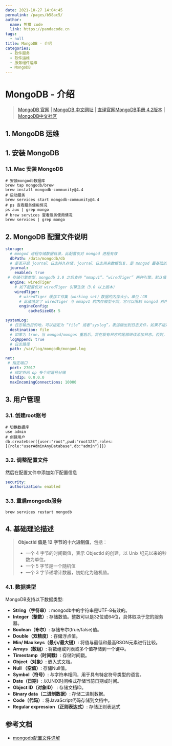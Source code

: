 ```yaml
---
date: 2021-10-27 14:04:45
permalink: /pages/b58ac5/
author: 
  name: 熊猫 code
  link: https://pandacode.cn
tags: 
  - null
title: MongoDB - 介绍
categories: 
  - 软件服务
  - 软件运维
  - 服务组件运维
  - MongoDB
---
```


# MongoDB - 介绍

> [MongoDB 官网](https://docs.mongodb.com) | [MongoDB 中文网址](https://mongodb.net.cn) | [直译官网MongoDB手册 4.2版本](https://docs.mongoing.com/mongodb-crud-operations) | [MongoDB中文社区](https://mongoing.com)

## 1. MongoDB 运维

## 1. 安装 MongoDB

### 1.1. Mac 安装 MongoDB

```shell
# 安装mongodb数据库
brew tap mongodb/brew
brew install mongodb-community@4.4
# 启动服务
brew services start mongodb-community@4.4
# ps 查看服务使用情况
ps aux | grep mongo
# brew services 查看服务使用情况
brew services | grep mongo
```

## 2. MongoDB 配置文件说明

```yaml
storage:
  # mongod 进程存储数据目录，此配置仅对 mongod 进程有效
  dbPath: /data/mongodb/db
  # 是否开启 journal 日志持久存储，journal 日志用来数据恢复，是 mongod 最基础的特性，通常用于故障恢复。64 位系统默认为 true，32 位默认为 false，建议开启，仅对 mongod 进程有效。
  journal:
    enabled: true
 # 存储引擎类型，mongodb 3.0 之后支持 “mmapv1”、“wiredTiger” 两种引擎，默认值为“mmapv1”；官方宣称 wiredTiger 引擎更加优秀。
  engine: wiredTiger
    # 如下配置仅对 wiredTiger 引擎生效（3.0 以上版本）  
    wiredTiger:
      # wiredTiger 缓存工作集（working set）数据的内存大小，单位：GB
      # 此值决定了 wiredTiger 与 mmapv1 的内存模型不同，它可以限制 mongod 对内存的使用量，而 mmapv1 则不能（依赖于系统级的 mmap）。默认情况下，cacheSizeGB 的值为假定当前节点只部署一个 mongod 实例，此值的大小为物理内存的一半；如果当前节点部署了多个 mongod 进程，那么需要合理配置此值。如果 mongod 部署在虚拟容器中（比如，lxc，cgroups，Docker）等，它将不能使用整个系统的物理内存，则需要适当调整此值。默认值为物理内存的一半。
      engineConfig:
          cacheSizeGB: 5

systemLog:
  # 日志输出目的地，可以指定为 “file” 或者“syslog”，表述输出到日志文件，如果不指定，则会输出到标准输出中（standard output）
  destination: file
  # 如果为 true，当 mongod/mongos 重启后，将在现有日志的尾部继续添加日志。否则，将会备份当前日志文件，然后创建一个新的日志文件；默认为 false。
  logAppend: true
  # 日志路径
  path: /var/log/mongodb/mongod.log

net:
 # 指定端口
  port: 27017
  # 绑定外网 op 多个用逗号分隔
  bindIp: 0.0.0.0
  maxIncomingConnections: 10000
```

## 3. 用户管理

### 3.1. 创建root账号

```shell
# 切换数据库
use admin
# 创建用户
db.createUser({user:"root",pwd:"root123",roles:[{role:"userAdminAnyDatabase",db:"admin"}]})
```

### 3.2. 调整配置文件

然后在配置文件中添加如下配置信息

```yaml
security:
  authorization: enabled
```

### 3.3. 重启mongodb服务

```shell
brew services restart mongodb
```

## 4. 基础理论描述

> **ObjectId 值是 12 字节的十六进制值**，包括：
>
> - 一个 4 字节的时间戳值，表示 ObjectId 的创建，以 Unix 纪元以来的秒数为单位。
> - 一个 5 字节是一个随机值
> - 一个 3 字节递增计数器，初始化为随机值。

### 4.1. 数据类型

MongoDB支持以下数据类型:

- **String（字符串）**: mongodb中的字符串是UTF-8有效的。
- **Integer（整数）**: 存储数值。整数可以是32位或64位，具体取决于您的服务器。
- **Boolean（布尔）**: 存储布尔(true/false)值。
- **Double（双精度）**: 存储浮点值。
- **Min/ Max keys（最小/最大键）**: 将值与最低和最高BSON元素进行比较。
- **Arrays（数组）**: 将数组或列表或多个值存储到一个键中。
- **Timestamp（时间戳）**: 存储时间戳。
- **Object（对象）**: 嵌入式文档。
- **Null （空值）**: 存储Null值。
- **Symbol（符号）**: 与字符串相同，用于具有特定符号类型的语言。
- **Date（日期）**: 以UNIX时间格式存储当前日期或时间。
- **Object ID（对象ID）** : 存储文档ID。
- **Binary data（二进制数据）**: 存储二进制数据。
- **Code（代码）**: 将JavaScript代码存储到文档中。
- **Regular expression（正则表达式）**: 存储正则表达式



## 参考文档

- [mongodb配置文件详解](https://www.cnblogs.com/zhongguiyao/p/14148483.html)

